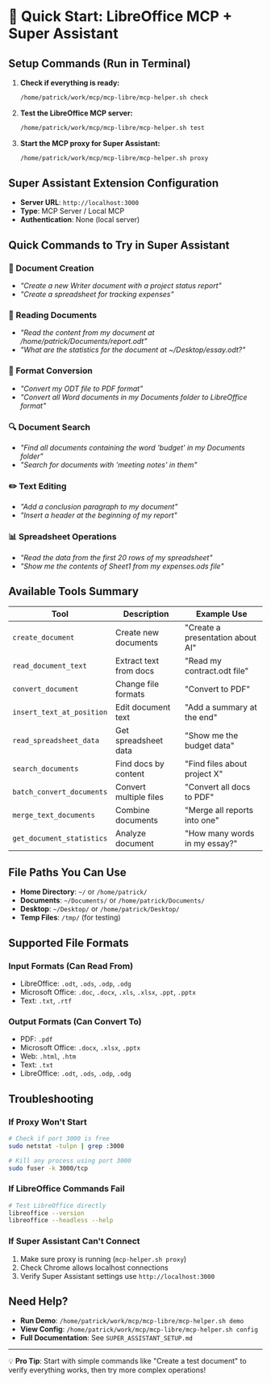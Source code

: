 # 🚀 Quick Start: LibreOffice MCP + Super Assistant

## Setup Commands (Run in Terminal)

1. **Check if everything is ready:**
   ```bash
   /home/patrick/work/mcp/mcp-libre/mcp-helper.sh check
   ```

2. **Test the LibreOffice MCP server:**
   ```bash
   /home/patrick/work/mcp/mcp-libre/mcp-helper.sh test
   ```

3. **Start the MCP proxy for Super Assistant:**
   ```bash
   /home/patrick/work/mcp/mcp-libre/mcp-helper.sh proxy
   ```

## Super Assistant Extension Configuration

- **Server URL**: `http://localhost:3000`
- **Type**: MCP Server / Local MCP
- **Authentication**: None (local server)

## Quick Commands to Try in Super Assistant

### 📝 Document Creation
- *"Create a new Writer document with a project status report"*
- *"Create a spreadsheet for tracking expenses"*

### 📖 Reading Documents  
- *"Read the content from my document at /home/patrick/Documents/report.odt"*
- *"What are the statistics for the document at ~/Desktop/essay.odt?"*

### 🔄 Format Conversion
- *"Convert my ODT file to PDF format"*
- *"Convert all Word documents in my Documents folder to LibreOffice format"*

### 🔍 Document Search
- *"Find all documents containing the word 'budget' in my Documents folder"*
- *"Search for documents with 'meeting notes' in them"*

### ✏️ Text Editing
- *"Add a conclusion paragraph to my document"*
- *"Insert a header at the beginning of my report"*

### 📊 Spreadsheet Operations
- *"Read the data from the first 20 rows of my spreadsheet"*
- *"Show me the contents of Sheet1 from my expenses.ods file"*

## Available Tools Summary

| Tool | Description | Example Use |
|------|-------------|-------------|
| `create_document` | Create new documents | "Create a presentation about AI" |
| `read_document_text` | Extract text from docs | "Read my contract.odt file" |
| `convert_document` | Change file formats | "Convert to PDF" |
| `insert_text_at_position` | Edit document text | "Add a summary at the end" |
| `read_spreadsheet_data` | Get spreadsheet data | "Show me the budget data" |
| `search_documents` | Find docs by content | "Find files about project X" |
| `batch_convert_documents` | Convert multiple files | "Convert all docs to PDF" |
| `merge_text_documents` | Combine documents | "Merge all reports into one" |
| `get_document_statistics` | Analyze document | "How many words in my essay?" |

## File Paths You Can Use

- **Home Directory**: `~/` or `/home/patrick/`
- **Documents**: `~/Documents/` or `/home/patrick/Documents/`
- **Desktop**: `~/Desktop/` or `/home/patrick/Desktop/`
- **Temp Files**: `/tmp/` (for testing)

## Supported File Formats

### Input Formats (Can Read From)
- LibreOffice: `.odt`, `.ods`, `.odp`, `.odg`
- Microsoft Office: `.doc`, `.docx`, `.xls`, `.xlsx`, `.ppt`, `.pptx`
- Text: `.txt`, `.rtf`

### Output Formats (Can Convert To)
- PDF: `.pdf`
- Microsoft Office: `.docx`, `.xlsx`, `.pptx`
- Web: `.html`, `.htm`
- Text: `.txt`
- LibreOffice: `.odt`, `.ods`, `.odp`, `.odg`

## Troubleshooting

### If Proxy Won't Start
```bash
# Check if port 3000 is free
sudo netstat -tulpn | grep :3000

# Kill any process using port 3000
sudo fuser -k 3000/tcp
```

### If LibreOffice Commands Fail
```bash
# Test LibreOffice directly
libreoffice --version
libreoffice --headless --help
```

### If Super Assistant Can't Connect
1. Make sure proxy is running (`mcp-helper.sh proxy`)
2. Check Chrome allows localhost connections
3. Verify Super Assistant settings use `http://localhost:3000`

## Need Help?

- **Run Demo**: `/home/patrick/work/mcp/mcp-libre/mcp-helper.sh demo`
- **View Config**: `/home/patrick/work/mcp/mcp-libre/mcp-helper.sh config`
- **Full Documentation**: See `SUPER_ASSISTANT_SETUP.md`

---

💡 **Pro Tip**: Start with simple commands like "Create a test document" to verify everything works, then try more complex operations!
